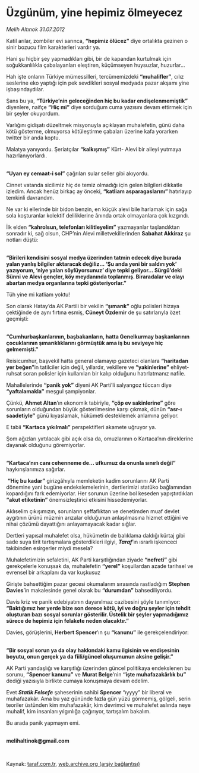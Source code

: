 # Üzgünüm, yine hepimiz ölmeyecez

*Melih Altınok 31.07.2012*

<div class="yazi"><p>Katil arılar, zombiler evi sarınca, <b>“hepimiz ölücez”</b> diye ortalıkta gezinen o sinir bozucu film karakterleri vardır ya. </p>
<p>Hani şu hiçbir şey yapmadıkları gibi, bir de kapandan kurtulmak için soğukkanlılıkla çabalayanları eleştiren, küçümseyen huysuzlar, huzurlar...</p>
<p>Hah işte onların Türkiye mümessilleri, tercümemizdeki <b>“muhalifler”</b>, cılız seslerine eko yaptığı için pek sevdikleri sosyal medyada pazar akşamı yine işbaşındaydılar.</p>
<p>Şans bu ya, <b>“Türkiye’nin geleceğinden hiç bu kadar endişelenmemiştik”</b> diyenlere, naifçe <b>“Hiç mi”</b> diye sorduğum cuma yazısını devam ettirmek için bir şeyler okuyordum.</p>
<p>Varlığını gidişatı düzeltmek misyonuyla açıklayan muhalefetin, günü daha kötü gösterme, olmuyorsa kötüleştirme çabaları üzerine kafa yorarken twitter bir anda koptu.</p>
<p>Malatya yanıyordu. Şeriatçılar <b>“kalkışmış”</b> Kürt- Alevi bir aileyi yutmaya hazırlanıyorlardı.</p>
<p><b><br/>“Uyan ey cemaat-i sol”</b> çağrıları sular seller gibi akıyordu.</p>
<p>Cinnet vatanda sicilimiz hiç de temiz olmadığı için gelen bilgileri dikkatle izledim. Ancak henüz birkaç ay önceki, <b>“katliam asparagaslarını”</b> hatırlayıp temkinli davrandım.</p>
<p>Ne var ki ellerinde bir bidon benzin, en küçük alevi bile harlamak için sağa sola koşturanlar kolektif deliliklerine ânında ortak olmayanlara çok kızgındı. </p>
<p>İlk elden <b>“kahrolsun, telefonları kilitleyelim”</b> yazmayanlar taşlandıktan sonradır ki, sağ olsun, CHP’nin Alevi milletvekillerinden <b>Sabahat Akkiraz</b> şu notları düştü:</p>
<p><b><br/>“Birileri kendisini sosyal medya üzerinden tatmin edecek diye burada yalan yanlış bilgiler aktaracak değiliz... ‘Şu anda yeni bir saldırı yok’ yazıyorum, ‘niye yalan söylüyorsunuz’ diye tepki geliyor... Sürgü’deki Sünni ve Alevi gençler, köy meydanında toplanmış. Biraradalar ve olayı abartan medya organlarına tepki gösteriyorlar.”</b></p>
<p>Tüh yine mi katliam yoktu!</p>
<p>Son olarak Hatay’da AK Partili bir vekilin <b>“şımarık”</b> oğlu polisleri hizaya çektiğinde de aynı fırtına esmiş, <b>Cüneyt Özdemir</b> de şu satırlarıyla özet geçmişti:</p>
<p><b> <br/>“Cumhurbaşkanlarının, başbakanların, hatta Genelkurmay başkanlarının çocuklarının şımarıklıklarını görmüştük ama iş bu seviyeye hiç gelmemişti.” </b></p>
<p>Reisicumhur, başvekil hatta general olamayıp gazeteci olanlara <b>“haritadan yer beğen”</b>in tatilciler için değil, yıllardır, vekillere ve <b>“yakinlerine”</b> ehliyet-ruhsat soran polisler için kullanılan bir kalıp olduğunu hatırlatmanız nafile. </p>
<p>Mahallelerinde <b>“panik yok”</b> diyeni AK Parti’li salyangoz tüccarı diye <b>“yaftalamakla”</b> meşgul şampiyonlar.</p>
<p>Çünkü, <b>Ahmet Altan</b>’ın ekonomik tabiriyle, <b>“çöp ev sakinlerine”</b> göre sorunların olduğundan büyük gösterilmesine karşı çıkmak, dünün <b>“asr-ı saadetiyle”</b> günü kıyaslamak, hükümeti desteklemek anlamına geliyor.</p>
<p>E tabii <b>“Kartaca yıkılmalı”</b> perspektifleri akamete uğruyor ya.</p>
<p>Şom ağızları yırtılacak gibi açık olsa da, omuzlarının o Kartaca’nın direklerine dayanak olduğunu göremiyorlar.</p>
<p><b><br/>“Kartaca’nın canı cehenneme de... ufkumuz da onunla sınırlı değil”</b> haykırışlarımıza sağırlar.</p>
<p> <b>“Hiç bu kadar”</b> girizgâhıyla memleketin kadim sorunlarını AK Parti dönemine yani bugüne endekslemelerinin, dertlerimizi statüko bağlamından kopardığını fark edemiyorlar. Her sorunun üzerine bol keseden yapıştırdıkları <b>“akut etiketinin”</b> önemsizleştirici etkisini hissedemiyorlar.</p>
<p>Aklıselim çıkışımızın, sorunların şeffaflıktan ve denetimden muaf devlet aygıtının ürünü müzmin arızalar olduğunun anlaşılmasına hizmet ettiğini ve nihai çözümü dayattığını anlayamayacak kadar sığlar.</p>
<p>Dertleri yapısal muhalefet olsa, hükümetin de balıklama daldığı kürtaj gibi sade suya tirit tartışmalara gösterdikleri ilgiyi, <b><i>Taraf</i></b>’ın ısrarlı işkenceci takibinden esirgerler miydi mesela?</p>
<p>Muhalefetimizin sefaletini, AK Parti karşıtlığından ziyade <b>“nefreti”</b> gibi gerekçelerle konuşsak da, muhalefetin <b>“yerel”</b> koşullardan azade tarihsel ve evrensel bir arkaplanı da var kuşkusuz</p>
<p>Girişte bahsettiğim pazar gecesi okumalarım sırasında rastladığım <b>Stephen Davies</b>’in makalesinde genel olarak bu <b>“durumdan”</b> bahsediliyordu.</p>
<p>Davis kriz ve panik edebiyatının dayanılmaz cazibesini şöyle tanımlıyor: <b>“Baktığımız her yerde bize son derece kötü, iyi ve doğru şeyler için tehdit oluşturan bazı sosyal sorunlar gösterilir. Üstelik bir şeyler yapmadığımız sürece de hepimiz için felakete neden olacaktır.”</b></p>
<p>Davies, görüşlerini, <b>Herbert Spencer</b>’ın şu <b>“kanunu”</b> ile gerekçelendiriyor:</p>
<p><b><br/>“Bir sosyal sorun ya da olay hakkındaki kamu ilgisinin ve endişesinin boyutu, onun gerçek ya da fiili/güncel oluşumunun aksine gelişir.” </b></p>
<p>AK Parti yandaşlığı ve karşıtlığı üzerinden güncel politikaya endekslenen bu sorunu, <b>“Spencer kanunu”</b> ve <b>Murat Belge</b>’nin <b>“işte muhafazakârlık bu”</b> dediği yazısıyla birlikte cumaya konuşmaya devam edelim.</p>
<p>Evet <b><i>Statik Felsefe</i></b> şaheserinin sahibi <b>Spencer</b> “ıyyyy” bir liberal ve muhafazakâr. Ama bu yaz gününde fazla gün yüzü görmemiş, gölgeli, serin teoriler üstünden kim muhafazakâr, kim devrimci ve muhalefet aslında neye muhalif, kim insanları yılgınlığa çağırıyor, tartışalım bakalım.</p>
<p>Bu arada panik yapmayın emi. </p>
<p><b><br/>melihaltinok@gmail.com</b></p>
<p><b> </b></p>
</div>

Kaynak: [taraf.com.tr](http://www.taraf.com.tr/melih-altinok/makale-uzgunum-yine-hepimiz-olmeyecez.htm), [web.archive.org (arşiv bağlantısı)](http://web.archive.org/web/20131115013840/http://www.taraf.com.tr/melih-altinok/makale-uzgunum-yine-hepimiz-olmeyecez.htm)
